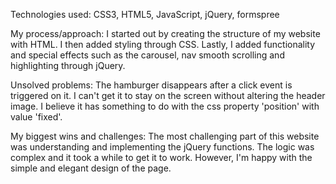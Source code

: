 Technologies used:
CSS3, HTML5, JavaScript, jQuery, formspree

My process/approach:
I started out by creating the structure of my website with HTML. I then added styling through CSS. Lastly, I added functionality and special effects such as the carousel, nav smooth scrolling and highlighting through jQuery.

Unsolved problems:
The hamburger disappears after a click event is triggered on it. I can't get it to stay on the screen without altering the header image. I believe it has something to do with the css property 'position' with value 'fixed'.

My biggest wins and challenges:
The most challenging part of this website was understanding and implementing the jQuery functions. The logic was complex and it took a while to get it to work. However, I'm happy with the simple and elegant design of the page.
